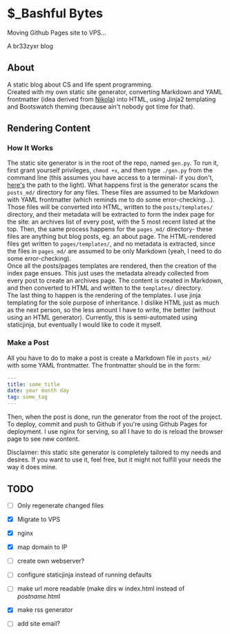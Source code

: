 # $\_Bashful Bytes
Moving Github Pages site to VPS...

A br33zyxr blog

## About
A static blog about CS and life spent programming.  
Created with my own static site generator, converting 
Markdown and YAML frontmatter (idea derived from 
[Nikola](https://getnikola.com/)) into HTML, using
Jinja2 templating and Bootswatch theming (because 
ain't nobody got time for that).  

## Rendering Content
### How It Works
The static site generator is in the root of the repo, named
`gen.py`. To run it, first grant yourself privileges, `chmod +x`,
and then type `./gen.py` from the command line (this assumes you
have access to a terminal- if you don't,
[here's](https://www.archlinux.org/) the path to the light).
What happens first is the generator scans the `posts_md/`
directory for any files. These files are assumed to be Markdown
with YAML frontmatter (which reminds me to do some error-checking...).
Those files will be converted into HTML, written to the 
`posts/templates/` directory, and their metadata will
be extracted to form the index page for the site: an archives list
of every post, with the 5 most recent listed at the top. Then, the
same process happens for the `pages_md/` directory- these files
are anything but blog posts, eg. an about page. The HTML-rendered
files get written to `pages/templates/`, and no metadata is extracted,
since the files in `pages_md/` are assumed to be only Markdown
(yeah, I need to do some error-checking).  
Once all the posts/pages templates are rendered, then the creation
of the index page ensues. This just uses the metadata already 
collected from every post to create an archives page. The content
is created in Markdown, and then converted to HTML and written to
the `templates/` directory.  
The last thing to happen is the rendering of the templates. I use
jinja templating for the sole purpose of inheritance. I dislike
HTML just as much as the next person, so the less amount I have
to write, the better (without using an HTML generator). Currently,
this is semi-automated using staticjinja, but eventually I would
like to code it myself.

### Make a Post
All you have to do to make a post is create a Markdown file in
`posts_md/` with some YAML frontmatter. The frontmatter should
be in the form:
```yaml
---
title: some_title
date: year month day
tag: some_tag
---
```
Then, when the post is done, run the generator from the root
of the project. To deploy, commit and push to Github if
you're using Github Pages for deployment. I use nginx for 
serving, so all I have to do is reload the browser page 
to see new content.

Disclaimer: this static site generator is completely tailored to
my needs and desires. If you want to use it, feel free, but it 
might not fulfill your needs the way it does mine.

## TODO
- [ ] Only regenerate changed files
- [x] Migrate to VPS
- [x] nginx
- [x] map domain to IP
- [ ] create own webserver?  
- [ ] configure staticjinja instead of running defaults  
- [ ] make url more readable (make dirs w index.html instead
of *postname*.html  
- [x] make rss generator 
- [ ] add site email?

